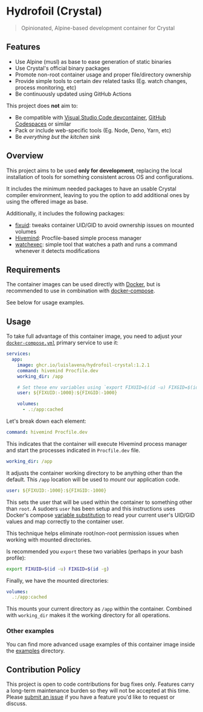 # Hydrofoil (Crystal)
> Opinionated, Alpine-based development container for Crystal

## Features

* Use Alpine (musl) as base to ease generation of static binaries
* Use Crystal's official binary packages
* Promote non-root container usage and proper file/directory ownership
* Provide simple tools to certain dev related tasks (Eg. watch changes, process monitoring, etc)
* Be continuously updated using GitHub Actions

This project does **not** aim to:

* Be compatible with [Visual Studio Code devcontainer](devcontainer), [GitHub Codespaces](codespaces) or similar
* Pack or include web-specific tools (Eg. Node, Deno, Yarn, etc)
* Be _everything but the kitchen sink_

## Overview

This project aims to be used **only for development**, replacing the local
installation of tools for something consistent across OS and configurations.

It includes the minimum needed packages to have an usable Crystal compiler
environment, leaving to you the option to add additional ones by using the
offered image as base.

Additionally, it includes the following packages:

* [fixuid](https://github.com/boxboat/fixuid): tweaks container UID/GID to avoid ownership issues on mounted volumes
* [Hivemind](https://github.com/DarthSim/hivemind): Procfile-based simple process manager
* [watchexec](https://github.com/watchexec/watchexec): simple tool that watches a path and runs a command whenever it detects modifications

## Requirements

The container images can be used directly with [Docker](docker), but is
recommended to use in combination with [docker-compose](docker-compose).

See below for usage examples.

## Usage

To take full advantage of this container image, you need to adjust your
[`docker-compose.yml`](docker-compose-yml) primary service to use it:

```yaml
services:
  app:
    image: ghcr.io/luislavena/hydrofoil-crystal:1.2.1
    command: hivemind Procfile.dev
    working_dir: /app

    # Set these env variables using `export FIXUID=$(id -u) FIXGID=$(id -g)`
    user: ${FIXUID:-1000}:${FIXGID:-1000}

    volumes:
      - .:/app:cached
```

Let's break down each element:

```yaml
command: hivemind Procfile.dev
```

This indicates that the container will execute Hivemind process manager and
start the processes indicated in `Procfile.dev` file.

```yaml
working_dir: /app
```

It adjusts the container working directory to be anything other than the
default. This `/app` location will be used to _mount_ our application code.

```yaml
user: ${FIXUID:-1000}:${FIXGID:-1000}
```

This sets the user that will be used within the container to something other
than `root`. A sudoers `user` has been setup and this instructions uses
Docker's compose [variable substitution](variable-substitution) to read your
current user's UID/GID values and map correctly to the container user.

This technique helps eliminate root/non-root permission issues when working
with mounted directories.

Is recommended you `export` these two variables (perhaps in your
bash profile):

```bash
export FIXUID=$(id -u) FIXGID=$(id -g)
```

Finally, we have the mounted directories:

```yaml
volumes:
  .:/app:cached
```

This mounts your current directory as `/app` within the container. Combined
with `working_dir` makes it the working directory for all operations.

### Other examples

You can find more advanced usage examples of this container image inside
the [examples](examples) directory.

## Contribution Policy

This project is open to code contributions for bug fixes only. Features carry
a long-term maintenance burden so they will not be accepted at this time.
Please [submit an issue](new-issue) if you have a feature you'd like to
request or discuss.

[devcontainer]: https://code.visualstudio.com/docs/remote/containers
[codespaces]: https://github.com/features/codespaces
[new-issue]: https://github.com/luislavena/hydrofoil-crystal/issues/new
[docker]: https://docs.docker.com/get-docker/
[docker-compose]: https://docs.docker.com/compose/
[docker-compose-yml]: https://docs.docker.com/compose/compose-file/compose-file-v3/
[variable-substitution]: https://docs.docker.com/compose/compose-file/compose-file-v3/#variable-substitution
